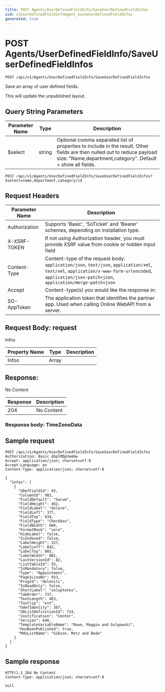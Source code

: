 ```yaml
---
title: POST Agents/UserDefinedFieldInfo/SaveUserDefinedFieldInfos
uid: v1UserDefinedFieldInfoAgent_SaveUserDefinedFieldInfos
generated: true
---
```


# POST Agents/UserDefinedFieldInfo/SaveUserDefinedFieldInfos

```http
POST /api/v1/Agents/UserDefinedFieldInfo/SaveUserDefinedFieldInfos
```

Save an array of user defined fields.


This will update the unpublished layout.






## Query String Parameters

| Parameter Name | Type |  Description |
|----------------|------|--------------|
| $select | string |  Optional comma separated list of properties to include in the result. Other fields are then nulled out to reduce payload size: "Name,department,category". Default = show all fields. |

```http
POST /api/v1/Agents/UserDefinedFieldInfo/SaveUserDefinedFieldInfos?$select=name,department,category/id
```


## Request Headers

| Parameter Name | Description |
|----------------|-------------|
| Authorization  | Supports 'Basic', 'SoTicket' and 'Bearer' schemes, depending on installation type. |
| X-XSRF-TOKEN   | If not using Authorization header, you must provide XSRF value from cookie or hidden input field |
| Content-Type | Content-type of the request body: `application/json`, `text/json`, `application/xml`, `text/xml`, `application/x-www-form-urlencoded`, `application/json-patch+json`, `application/merge-patch+json` |
| Accept         | Content-type(s) you would like the response in:  |
| SO-AppToken | The application token that identifies the partner app. Used when calling Online WebAPI from a server. |

## Request Body: request 

Infos 

| Property Name | Type |  Description |
|----------------|------|--------------|
| Infos | Array |  |

## Response:

No Content

| Response | Description |
|----------------|-------------|
| 204 | No Content |

### Response body: TimeZoneData


## Sample request

```http!
POST /api/v1/Agents/UserDefinedFieldInfo/SaveUserDefinedFieldInfos
Authorization: Basic dGplMDpUamUw
Accept: application/json; charset=utf-8
Accept-Language: en
Content-Type: application/json; charset=utf-8

{
  "Infos": [
    {
      "UDefFieldId": 92,
      "ColumnId": 982,
      "FieldDefault": "harum",
      "FieldHeight": 462,
      "FieldLabel": "dolore",
      "FieldLeft": 377,
      "FieldTop": 934,
      "FieldType": "Checkbox",
      "FieldWidth": 686,
      "FormatMask": "vero",
      "HideLabel": false,
      "IsIndexed": false,
      "LabelHeight": 327,
      "LabelLeft": 842,
      "LabelTop": 803,
      "LabelWidth": 981,
      "LastVersionId": 82,
      "ListTableId": 55,
      "IsMandatory": false,
      "Type": "Appointment",
      "Page1LineNo": 933,
      "ProgId": "deleniti",
      "IsReadOnly": false,
      "ShortLabel": "voluptates",
      "TabOrder": 737,
      "TextLength": 463,
      "Tooltip": "est",
      "UdefIdentity": 367,
      "UDListDefinitionId": 724,
      "Justification": "Center",
      "Version": 646,
      "TemplateVariableName": "Rowe, Maggio and Gulgowski",
      "HasBeenPublished": true,
      "MdoListName": "Gibson, Metz and Bode"
    }
  ]
}
```

## Sample response

```http_
HTTP/1.1 204 No Content
Content-Type: application/json; charset=utf-8

null
```